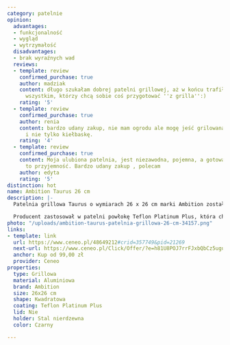 ```yaml
---
category: patelnie
opinion:
  advantages:
  - funkcjonalność
  - wygląd
  - wytrzymałość
  disadvantages:
  - brak wyraźnych wad
  reviews:
  - template: review
    confirmed_purchase: true
    author: madziak
    content: długo szukałam dobrej patelni grillowej, aż w końcu trafiłam na tą. polecam
      wszystkim, którzy chcą sobie coś przygotować ''z grilla'':)
    rating: '5'
  - template: review
    confirmed_purchase: true
    author: renia
    content: bardzo udany zakup, nie mam ogrodu ale mogę jeść grilowaną kiełbaskę
      i nie tylko kiełbaskę.
    rating: '4'
  - template: review
    confirmed_purchase: true
    content: Moja ulubiona patelnia, jest niezawodna, pojemna, a gotowanie na niej
      to przyjemność. Bardzo udany zakup , polecam
    author: edyta
    rating: '5'
distinction: hot
name: Ambition Taurus 26 cm
description: |-
  Patelnia grillowa Taurus o wymiarach 26 x 26 cm marki Ambition została wykonana z aluminium odlewanego i stali nierdzewnej. Dzięki temu nadaje się nie tylko do grillowania i smażenia, ale można wykorzystać ją również do zapiekania jedzenia w piekarniku w maksymalnej temperaturze 240 °C. Naczynia można używać na wszystkich kuchenkach.

  Producent zastosował w patelni powłokę Teflon Platinum Plus, która charakteryzuje się wysoką odpornością na zarysowania. Dzięki niej jedzenie nie przywiera do powierzchni zarówno podczas smażenia, jak i grillowania. Powłoka pozwala na używanie metalowych łopatek bez ryzyka poważnego uszkodzenia powierzchni, co zostało potwierdzone przeprowadzonymi testami. Aluminium, z którego została wykonana główna część patelni, jest doskonałym przewodnikiem ciepła, dzięki czemu naczynie znacznie szybciej się nagrzewa, czyniąc gotowanie ekonomicznym i przyjemnym. Dodatkowo materiał wykonania jest trwały i nie ulega deformacji pod wpływem zmiany temperatury.
photo: "/uploads/ambition-taurus-patelnia-grillowa-26-cm-34157.png"
links:
- template: link
  url: https://www.ceneo.pl/48649212#crid=357749&pid=21269
  next-url: https://www.ceneo.pl/Click/Offer/?e=h81U8POJ7rrFJxbQbCz5ugumzFTEA3Q2N67Bg47lq_3HPIfszXuImpmAfhOaQEwL9SXg5zH74nFDKvBPTUHQqamHpXe4SZpctW46dP-Exs8_v2_ATEOZFkg8QwX4lY-aiIwfZkPuZ62T67ryZvOvLbJmcYkSX1LUZ2GivnX99smrJPWGG2LWuaWDwmfovIeB9Bcjg0suc1uPV8zlKML_qVze3NGVnSn4pVBMwlkFDd2mLEbxghakLYYd0DNH9mPApVBMwlkFDd2lUEzCWQUN3XeujKu2VxQ6Jh3s1XWhN7qUDvCmMtQQcJyTRPZcxYvUaeftB_Urx8cREDRES_-ZyzbVBnBiTPmh5L2CDl24I5AkAjsPQ9sgrHLoORrB5s_nNMVHPUQDCFg=&a=2&rc=notset
  anchor: Kup od 99,00 zł
  provider: Ceneo
properties:
  type: Grillowa
  material: Aluminiowa
  brand: Ambition
  size: 26x26 cm
  shape: Kwadratowa
  coating: Teflon Platinum Plus
  lid: Nie
  holder: Stal nierdzewna
  color: Czarny

---
```

